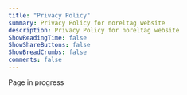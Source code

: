 ```yaml
---
title: "Privacy Policy"
summary: Privacy Policy for noreltag website
description: Privacy Policy for noreltag website
ShowReadingTime: false
ShowShareButtons: false
ShowBreadCrumbs: false
comments: false
---
```

Page in progress